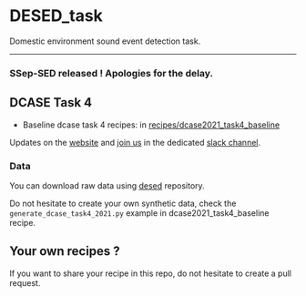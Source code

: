 # DESED_task
Domestic environment sound event detection task.

---

### SSep-SED released ! Apologies for the delay.

## DCASE Task 4
- Baseline dcase task 4 recipes: in [recipes/dcase2021_task4_baseline](./recipes/dcase2021_task4_baseline)

Updates on the [website][dcase_website] and [join us][invite_dcase_slack] in the dedicated
[slack channel][slack_channel].

### Data
You can download raw data using [desed][desed] repository.

Do not hesitate to create your own synthetic data, check the `generate_dcase_task4_2021.py` example
in dcase2021_task4_baseline recipe.

## Your own recipes ?
If you want to share your recipe in this repo, do not hesitate to create a pull request.


[dcase_website]: https://dcase.community
[desed]: https://github.com/turpaultn/DESED
[fuss_git]: https://github.com/google-research/sound-separation/tree/master/datasets/fuss
[fsd50k]: https://zenodo.org/record/4060432
[invite_dcase_slack]: https://join.slack.com/t/dcase/shared_invite/zt-mzxct5n9-ZltMPjtAxQTSt3a6LFIVPA
[slack_channel]: https://dcase.slack.com/archives/C01NR59KAS3